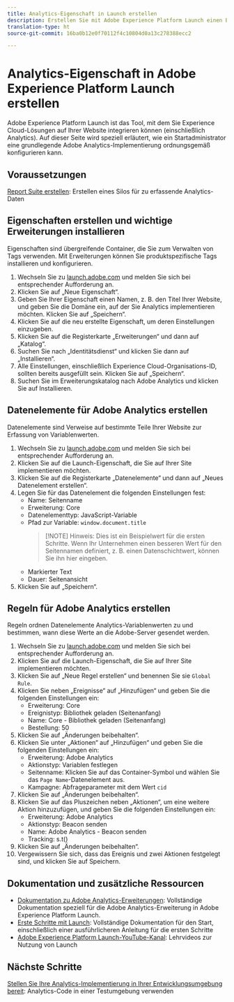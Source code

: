```yaml
---
title: Analytics-Eigenschaft in Launch erstellen
description: Erstellen Sie mit Adobe Experience Platform Launch einen Bereich zur Anpassung der Datenerfassung.
translation-type: ht
source-git-commit: 16ba0b12e0f70112f4c10804d0a13c278388ecc2

---
```



# Analytics-Eigenschaft in Adobe Experience Platform Launch erstellen

Adobe Experience Platform Launch ist das Tool, mit dem Sie Experience Cloud-Lösungen auf Ihrer Website integrieren können (einschließlich Analytics). Auf dieser Seite wird speziell erläutert, wie ein Startadministrator eine grundlegende Adobe Analytics-Implementierung ordnungsgemäß konfigurieren kann.

## Voraussetzungen

[Report Suite erstellen](/help/admin/admin-console/create-report-suite.md): Erstellen eines Silos für zu erfassende Analytics-Daten

## Eigenschaften erstellen und wichtige Erweiterungen installieren

Eigenschaften sind übergreifende Container, die Sie zum Verwalten von Tags verwenden. Mit Erweiterungen können Sie produktspezifische Tags installieren und konfigurieren.

1. Wechseln Sie zu [launch.adobe.com](https://launch.adobe.com) und melden Sie sich bei entsprechender Aufforderung an.
1. Klicken Sie auf „Neue Eigenschaft“.
1. Geben Sie Ihrer Eigenschaft einen Namen, z. B. den Titel Ihrer Website, und geben Sie die Domäne ein, auf der Sie Analytics implementieren möchten. Klicken Sie auf „Speichern“.
1. Klicken Sie auf die neu erstellte Eigenschaft, um deren Einstellungen einzugeben.
1. Klicken Sie auf die Registerkarte „Erweiterungen“ und dann auf „Katalog“.
1. Suchen Sie nach „Identitätsdienst“ und klicken Sie dann auf „Installieren“.
1. Alle Einstellungen, einschließlich Experience Cloud-Organisations-ID, sollten bereits ausgefüllt sein. Klicken Sie auf „Speichern“.
1. Suchen Sie im Erweiterungskatalog nach Adobe Analytics und klicken Sie auf Installieren.

## Datenelemente für Adobe Analytics erstellen

Datenelemente sind Verweise auf bestimmte Teile Ihrer Website zur Erfassung von Variablenwerten.

1. Wechseln Sie zu [launch.adobe.com](https://launch.adobe.com) und melden Sie sich bei entsprechender Aufforderung an.
2. Klicken Sie auf die Launch-Eigenschaft, die Sie auf Ihrer Site implementieren möchten.
3. Klicken Sie auf die Registerkarte „Datenelemente“ und dann auf „Neues Datenelement erstellen“.
4. Legen Sie für das Datenelement die folgenden Einstellungen fest:
   * Name: Seitenname
   * Erweiterung: Core
   * Datenelementtyp: JavaScript-Variable
   * Pfad zur Variable: `window.document.title`
      > [!NOTE] Hinweis: Dies ist ein Beispielwert für die ersten Schritte. Wenn Ihr Unternehmen einen besseren Wert für den Seitennamen definiert, z. B. einen Datenschichtwert, können Sie ihn hier eingeben.
   * Markierter Text
   * Dauer: Seitenansicht
5. Klicken Sie auf „Speichern“.

## Regeln für Adobe Analytics erstellen

Regeln ordnen Datenelemente Analytics-Variablenwerten zu und bestimmen, wann diese Werte an die Adobe-Server gesendet werden.

1. Wechseln Sie zu [launch.adobe.com](https://launch.adobe.com) und melden Sie sich bei entsprechender Aufforderung an.
1. Klicken Sie auf die Launch-Eigenschaft, die Sie auf Ihrer Site implementieren möchten.
1. Klicken Sie auf „Neue Regel erstellen“ und benennen Sie sie `Global Rule`.
1. Klicken Sie neben „Ereignisse“ auf „Hinzufügen“ und geben Sie die folgenden Einstellungen ein:
   * Erweiterung: Core
   * Ereignistyp: Bibliothek geladen (Seitenanfang)
   * Name: Core - Bibliothek geladen (Seitenanfang)
   * Bestellung: 50
1. Klicken Sie auf „Änderungen beibehalten“.
1. Klicken Sie unter „Aktionen“ auf „Hinzufügen“ und geben Sie die folgenden Einstellungen ein:
   * Erweiterung: Adobe Analytics
   * Aktionstyp: Variablen festlegen
   * Seitenname: Klicken Sie auf das Container-Symbol und wählen Sie das `Page Name`-Datenelement aus.
   * Kampagne: Abfrageparameter mit dem Wert `cid`
1. Klicken Sie auf „Änderungen beibehalten“.
1. Klicken Sie auf das Pluszeichen neben „Aktionen“, um eine weitere Aktion hinzuzufügen, und geben Sie die folgenden Einstellungen ein:
   * Erweiterung: Adobe Analytics
   * Aktionstyp: Beacon senden
   * Name: Adobe Analytics - Beacon senden
   * Tracking: s.t()
1. Klicken Sie auf „Änderungen beibehalten“.
1. Vergewissern Sie sich, dass das Ereignis und zwei Aktionen festgelegt sind, und klicken Sie auf Speichern.

## Dokumentation und zusätzliche Ressourcen

* [Dokumentation zu Adobe Analytics-Erweiterungen](https://docs.adobelaunch.com/extension-reference/web/adobe-analytics-extension): Vollständige Dokumentation speziell für die Adobe Analytics-Erweiterung in Adobe Experience Platform Launch.
* [Erste Schritte mit Launch](https://docs.adobelaunch.com/getting-started): Vollständige Dokumentation für den Start, einschließlich einer ausführlicheren Anleitung für die ersten Schritte
* [Adobe Experience Platform Launch-YouTube-Kanal](https://www.youtube.com/channel/UCa84ntcvYhPArOBsZIRE2Jw/videos?view=0&amp;shelf_id=0&amp;sort=dd): Lehrvideos zur Nutzung von Launch

## Nächste Schritte

[Stellen Sie Ihre Analytics-Implementierung in Ihrer Entwicklungsumgebung bereit](deploy-dev.md): Analytics-Code in einer Testumgebung verwenden
